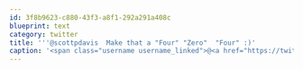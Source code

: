```yaml
---
id: 3f8b9623-c880-43f3-a8f1-292a291a408c
blueprint: text
category: twitter
title: '''@scottpdavis  Make that a "Four" "Zero"  "Four" :)'
caption: '<span class="username username_linked">@<a href="https://twitter.com/scottpdavis" title="Scott Davis">scottpdavis</a></span>  Make that a "Four" "Zero"  "Four" :)'
---
```

